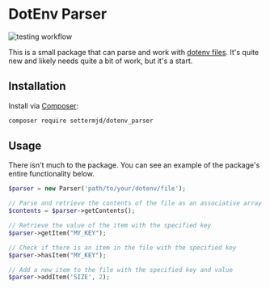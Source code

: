 # DotEnv Parser

![testing workflow](https://github.com/settermjd/dotenv-parser/actions/workflows/test-code.yml/badge.svg)

This is a small package that can parse and work with [dotenv files](https://hexdocs.pm/dotenvy/dotenv-file-format.html).
It's quite new and likely needs quite a bit of work, but it's a start.

## Installation

Install via [Composer](https://getcomposer.org):

```bash
composer require settermjd/dotenv_parser
```

## Usage

There isn't much to the package. 
You can see an example of the package's entire functionality below.

```php
$parser = new Parser('path/to/your/dotenv/file');

// Parse and retrieve the contents of the file as an associative array
$contents = $parser->getContents();

// Retrieve the value of the item with the specified key 
$parser->getItem("MY_KEY");

// Check if there is an item in the file with the specified key
$parser->hasItem("MY_KEY");

// Add a new item to the file with the specified key and value
$parser->addItem('SIZE', 2);
```